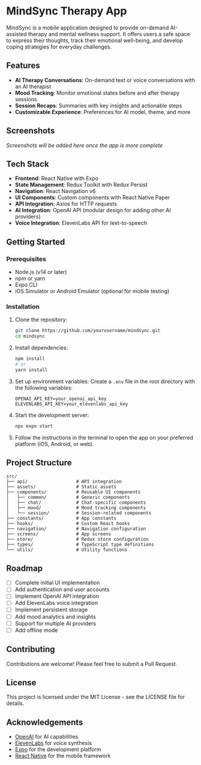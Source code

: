 # MindSync Therapy App

MindSync is a mobile application designed to provide on-demand AI-assisted therapy and mental wellness support. It offers users a safe space to express their thoughts, track their emotional well-being, and develop coping strategies for everyday challenges.

## Features

- **AI Therapy Conversations**: On-demand text or voice conversations with an AI therapist
- **Mood Tracking**: Monitor emotional states before and after therapy sessions
- **Session Recaps**: Summaries with key insights and actionable steps
- **Customizable Experience**: Preferences for AI model, theme, and more

## Screenshots

*Screenshots will be added here once the app is more complete*

## Tech Stack

- **Frontend**: React Native with Expo
- **State Management**: Redux Toolkit with Redux Persist
- **Navigation**: React Navigation v6
- **UI Components**: Custom components with React Native Paper
- **API Integration**: Axios for HTTP requests
- **AI Integration**: OpenAI API (modular design for adding other AI providers)
- **Voice Integration**: ElevenLabs API for text-to-speech

## Getting Started

### Prerequisites

- Node.js (v14 or later)
- npm or yarn
- Expo CLI
- iOS Simulator or Android Emulator (optional for mobile testing)

### Installation

1. Clone the repository:
   ```bash
   git clone https://github.com/yourusername/mindsync.git
   cd mindsync
   ```

2. Install dependencies:
   ```bash
   npm install
   # or
   yarn install
   ```

3. Set up environment variables:
   Create a `.env` file in the root directory with the following variables:
   ```
   OPENAI_API_KEY=your_openai_api_key
   ELEVENLABS_API_KEY=your_elevenlabs_api_key
   ```

4. Start the development server:
   ```bash
   npx expo start
   ```

5. Follow the instructions in the terminal to open the app on your preferred platform (iOS, Android, or web).

## Project Structure

```
src/
├── api/                  # API integration
├── assets/               # Static assets
├── components/           # Reusable UI components
│   ├── common/           # Generic components
│   ├── chat/             # Chat-specific components 
│   ├── mood/             # Mood tracking components
│   └── session/          # Session-related components
├── constants/            # App constants
├── hooks/                # Custom React hooks
├── navigation/           # Navigation configuration
├── screens/              # App screens
├── store/                # Redux store configuration
├── types/                # TypeScript type definitions
└── utils/                # Utility functions
```

## Roadmap

- [ ] Complete initial UI implementation
- [ ] Add authentication and user accounts
- [ ] Implement OpenAI API integration
- [ ] Add ElevenLabs voice integration
- [ ] Implement persistent storage
- [ ] Add mood analytics and insights
- [ ] Support for multiple AI providers
- [ ] Add offline mode

## Contributing

Contributions are welcome! Please feel free to submit a Pull Request.

## License

This project is licensed under the MIT License - see the LICENSE file for details.

## Acknowledgements

- [OpenAI](https://openai.com/) for AI capabilities
- [ElevenLabs](https://elevenlabs.io/) for voice synthesis
- [Expo](https://expo.dev/) for the development platform
- [React Native](https://reactnative.dev/) for the mobile framework 